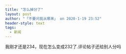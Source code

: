 ```yaml
---
title: "怎么掉分了"
layout: post
author: "「不要问我从哪来」 on 2020-1-19 23:52"
header-style: text
tags:
  - 新闻
---
```


<head></head>
<body>
  我刚才还是234，现在怎么变成232了.评论帖子还给别人分吗
</body>


